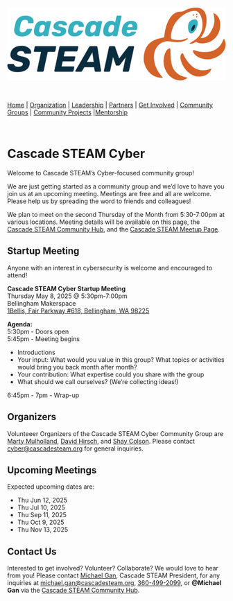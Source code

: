 <style>
  .header {
	display: none;
  }
  .footer {
	display: none;
  }
</style>

[![Cascade STEAM Logo](/assets/images/Cascade_STEAM_horizontal_logo_primary_1.png)](https://cascadesteam.org)

<br>

[Home](/) | [Organization](/organization) | [Leadership](/leadership) | [Partners](/partners) | [Get Involved](/get-involved) | [Community Groups](/community-groups) | [Community Projects](/community-projects) |[Mentorship](/mentorship)

<br>

# Cascade STEAM Cyber

Welcome to Cascade STEAM’s Cyber-focused community group!

We are just getting started as a community group and we’d love to have you join us at an upcoming meeting. Meetings are free and all are welcome. Please help us by spreading the word to friends and colleagues!

We plan to meet on the second Thursday of the Month from 5:30-7:00pm at various locations. Meeting details will be available on this page, the [Cascade STEAM Community Hub](http://hub.cascadesteam.org), and the [Cascade STEAM Meetup Page](https://www.meetup.com/cascadesteam).

## Startup Meeting

Anyone with an interest in cybersecurity is welcome and encouraged to attend!

**Cascade STEAM Cyber Startup Meeting**<br>
Thursday May 8, 2025 @ 5:30pm-7:00pm<br>
Bellingham Makerspace<br>
[1Bellis, Fair Parkway #618, Bellingham, WA 98225](https://maps.app.goo.gl/RwDdve85Sm8feJHM9)

**Agenda:**<br>
5:30pm - Doors open<br>
5:45pm - Meeting begins
- Introductions
- Your input: What would you value in this group? What topics or activities would bring you back month after month?
- Your contribution: What expertise could you share with the group
- What should we call ourselves? (We’re collecting ideas!)

6:45pm - 7pm - Wrap-up

## Organizers
Volunteeer Organizers of the Cascade STEAM Cyber Community Group are [Marty Mulholland](https://www.linkedin.com/in/mulholland99), [David Hirsch](https://www.linkedin.com/in/davidhirsch3), and [Shay Colson](https://www.linkedin.com/in/shaycolson). Please contact [cyber@cascadesteam.org](mailto:cyber@cascadesteam.org) for general inquiries.

## Upcoming Meetings
Expected upcoming dates are:
- Thu Jun 12, 2025
- Thu Jul 10, 2025
- Thu Sep 11, 2025
- Thu Oct 9, 2025
- Thu Nov 13, 2025

## Contact Us
Interested to get involved? Volunteer? Collaborate? We would love to hear from you! Please contact [Michael Gan](https://www.linkedin.com/in/michaelbgan), Cascade STEAM President, for any inquiries at [michael.gan@cascadesteam.org](mailto:michael.gan@cascadesteam.org), [360-499-2099](tel:3604992099), or **@Michael Gan** via the [Cascade STEAM Community Hub](http://discord.cascadesteam.org).
